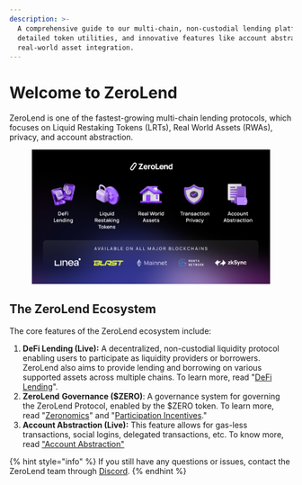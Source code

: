```yaml
---
description: >-
  A comprehensive guide to our multi-chain, non-custodial lending platform,
  detailed token utilities, and innovative features like account abstraction and
  real-world asset integration.
---
```


# Welcome to ZeroLend

ZeroLend is one of the fastest-growing multi-chain lending protocols, which focuses on Liquid Restaking Tokens (LRTs), Real World Assets (RWAs), privacy, and account abstraction.

<figure><img src=".gitbook/assets/ZL Doc - Intro.png" alt=""><figcaption></figcaption></figure>

## The ZeroLend Ecosystem

The core features of the ZeroLend ecosystem include:

1. **DeFi Lending (Live):** A decentralized, non-custodial liquidity protocol enabling users to participate as liquidity providers or borrowers. ZeroLend also aims to provide lending and borrowing on various supported assets across multiple chains. To learn more, read "[DeFi Lending](overview/decentralised-lending.md)".&#x20;
2. **ZeroLend** **Governance ($ZERO)**: A governance system for governing the ZeroLend Protocol, enabled by the $ZERO token. To learn more, read "[Zeronomics](broken-reference)" and "[Participation Incentives](zeronomics/airdrop-incentives/)."
3. **Account Abstraction (Live):** This feature allows for gas-less transactions, social logins, delegated transactions, etc. To know more, read ["Account Abstraction"](overview/account-abstraction-aa/)

{% hint style="info" %}
If you still have any questions or issues, contact the ZeroLend team through [Discord](https://discord.gg/zerolend).
{% endhint %}
